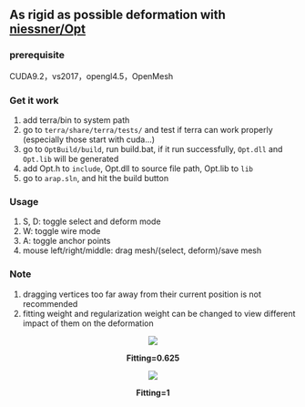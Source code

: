 ## As rigid as possible deformation with  [niessner/Opt](https://github.com/niessner/Opt)

### prerequisite

CUDA9.2，vs2017，opengl4.5，OpenMesh

### Get it work

1. add terra/bin to system path
2. go to `terra/share/terra/tests/` and test if terra can work properly (especially those start with cuda...)
3. go to `OptBuild/build`, run build.bat, if it run successfully, `Opt.dll` and `Opt.lib` will be generated
4. add Opt.h to `include`, Opt.dll to source file path, Opt.lib to `lib`
5. go to `arap.sln`, and hit the build button

### Usage

1. S, D: toggle select and deform mode
2. W: toggle wire mode
3. A: toggle anchor points
4. mouse left/right/middle: drag mesh/(select, deform)/save mesh

### Note

1. dragging vertices too far away from their current position is not recommended
2. fitting weight and regularization weight can be changed to view different impact of them on the deformation
<!-- <img src = "https://i.imgur.com/5rRk8pQ.gif">-->

<p align="center">
  <img src="https://i.imgur.com/zjkJxL3.gif" />
   <figcaption align = "center"><b>Fitting=0.625</b></figcaption>
</p>
<p align="center">
	<img src  ="https://i.imgur.com/GtoinH3.gif">
    <figcaption align = "center"><b>Fitting=1</b></figcaption>
</p>



